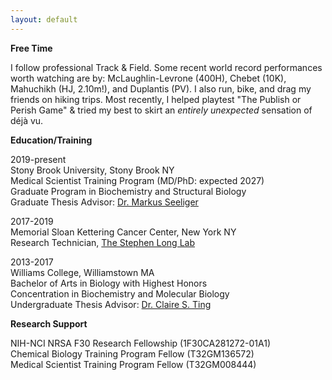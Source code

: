 ```yaml
---
layout: default
---
```


**Free Time**

I follow professional Track & Field. Some recent world record performances worth watching are by: McLaughlin-Levrone (400H), Chebet (10K), Mahuchikh (HJ, 2.10m!), and Duplantis (PV). I also run, bike, and drag my friends on hiking trips. Most recently, I helped playtest "The Publish or Perish Game" & tried my best to skirt an *entirely unexpected* sensation of déjà vu.

**Education/Training**

2019-present  
Stony Brook University, Stony Brook NY  
Medical Scientist Training Program (MD/PhD: expected 2027)  
Graduate Program in Biochemistry and Structural Biology  
Graduate Thesis Advisor: <a href = "https://you.stonybrook.edu/mseeligerlab/"> Dr. Markus Seeliger </a>

2017-2019   
Memorial Sloan Kettering Cancer Center, New York NY   
Research Technician, <a href = "https://www.mskcc.org/research/ski/labs/stephen-long">The Stephen Long Lab</a>

2013-2017  
Williams College, Williamstown MA  
Bachelor of Arts in Biology with Highest Honors   
Concentration in Biochemistry and Molecular Biology   
Undergraduate Thesis Advisor: <a href = "https://biology.williams.edu/profile/cting/">Dr. Claire S. Ting</a>

**Research Support**

NIH-NCI NRSA F30 Research Fellowship (1F30CA281272-01A1)  
Chemical Biology Training Program Fellow (T32GM136572)  
Medical Scientist Training Program Fellow (T32GM008444)






